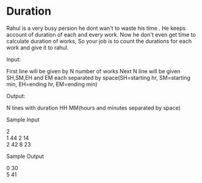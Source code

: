 # Duration

Rahul is a very busy persion he dont wan't to waste his time . He keeps account of duration of each and every work. Now he don't even get time to calculate duration of works, So your job is to count the durations for each work and give it to rahul.

Input:

First line will be given by N number of works
Next N line will be given SH,SM,EH and EM  each separated by space(SH=starting hr, SM=starting min, EH=ending hr, EM=ending min)

Output:

N lines with duration HH MM(hours and minutes separated by space)

Sample Input

2\
1 44 2 14\
2 42 8 23

Sample Output

0 30\
5 41
